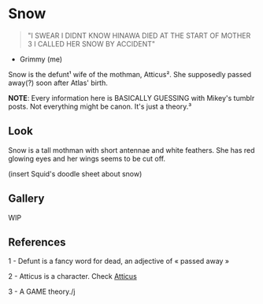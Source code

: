 # Snow
> "I SWEAR I DIDNT KNOW HINAWA DIED AT THE START OF MOTHER 3 I CALLED HER SNOW BY ACCIDENT"
- Grimmy (me)

Snow is the defunt¹ wife of the mothman, Atticus².
She supposedly passed away(?) soon after Atlas' birth.

**NOTE**: Every information here is BASICALLY GUESSING with Mikey's tumblr posts. Not everything might be canon. It's just a theory.³ 

## Look
Snow is a tall mothman with short antennae and white feathers. She has red glowing eyes and her wings seems to be cut off.

(insert Squid's doodle sheet about snow)

## Gallery
WIP

## References 
1 - Defunt is a fancy word for dead, an adjective of « passed away »

2 - Atticus is a character. Check [Atticus](Atticus.md)

3 - A GAME theory./j